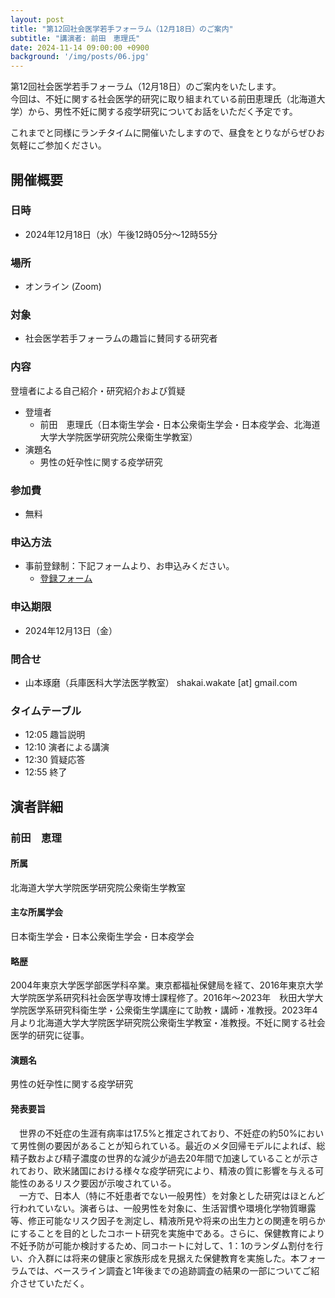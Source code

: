 ```yaml
---
layout: post
title: "第12回社会医学若手フォーラム（12月18日）のご案内"
subtitle: "講演者: 前田　恵理氏"
date: 2024-11-14 09:00:00 +0900
background: '/img/posts/06.jpg'
---
```

第12回社会医学若手フォーラム（12月18日）のご案内をいたします。  
今回は、不妊に関する社会医学的研究に取り組まれている前田恵理氏（北海道大学）から、男性不妊に関する疫学研究についてお話をいただく予定です。

これまでと同様にランチタイムに開催いたしますので、昼食をとりながらぜひお気軽にご参加ください。

## 開催概要

### 日時
- 2024年12月18日（水）午後12時05分～12時55分

### 場所
- オンライン (Zoom)

### 対象
- 社会医学若手フォーラムの趣旨に賛同する研究者

### 内容
登壇者による自己紹介・研究紹介および質疑

- 登壇者
  - 前田　恵理氏（日本衛生学会・日本公衆衛生学会・日本疫学会、北海道大学大学院医学研究院公衆衛生学教室）
- 演題名
  - 男性の妊孕性に関する疫学研究

### 参加費
- 無料

### 申込方法
- 事前登録制：下記フォームより、お申込みください。
  - [登録フォーム](https://forms.gle/PVswWyJziZuTTNqg6)

### 申込期限
- 2024年12月13日（金）

### 問合せ
- 山本琢磨（兵庫医科大学法医学教室） shakai.wakate [at] gmail.com

### タイムテーブル
- 12:05 趣旨説明
- 12:10 演者による講演
- 12:30 質疑応答
- 12:55 終了

## 演者詳細

### 前田　恵理

#### 所属
北海道大学大学院医学研究院公衆衛生学教室

#### 主な所属学会
日本衛生学会・日本公衆衛生学会・日本疫学会

#### 略歴
2004年東京大学医学部医学科卒業。東京都福祉保健局を経て、2016年東京大学大学院医学系研究科社会医学専攻博士課程修了。2016年～2023年　秋田大学大学院医学系研究科衛生学・公衆衛生学講座にて助教・講師・准教授。2023年4月より北海道大学大学院医学研究院公衆衛生学教室・准教授。不妊に関する社会医学的研究に従事。

#### 演題名
男性の妊孕性に関する疫学研究

#### 発表要旨
　世界の不妊症の生涯有病率は17.5%と推定されており、不妊症の約50%において男性側の要因があることが知られている。最近のメタ回帰モデルによれば、総精子数および精子濃度の世界的な減少が過去20年間で加速していることが示されており、欧米諸国における様々な疫学研究により、精液の質に影響を与える可能性のあるリスク要因が示唆されている。  
　一方で、日本人（特に不妊患者でない一般男性）を対象とした研究はほとんど行われていない。演者らは、一般男性を対象に、生活習慣や環境化学物質曝露等、修正可能なリスク因子を測定し、精液所見や将来の出生力との関連を明らかにすることを目的としたコホート研究を実施中である。さらに、保健教育により不妊予防が可能か検討するため、同コホートに対して、1：1のランダム割付を行い、介入群には将来の健康と家族形成を見据えた保健教育を実施した。本フォーラムでは、ベースライン調査と1年後までの追跡調査の結果の一部についてご紹介させていただく。
